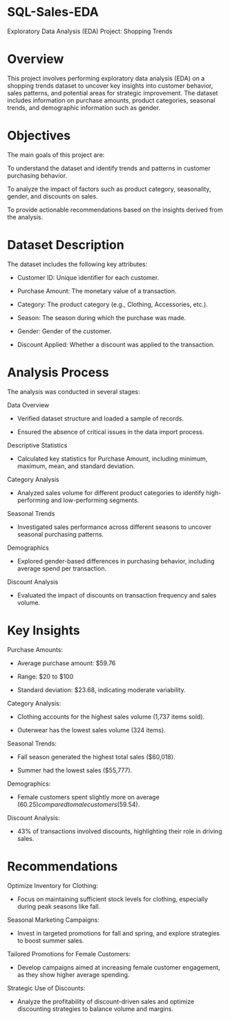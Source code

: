 # SQL-Sales-EDA

Exploratory Data Analysis (EDA) Project: Shopping Trends

# Overview

This project involves performing exploratory data analysis (EDA) on a shopping trends dataset to uncover key insights into customer behavior, sales patterns, and potential areas for strategic improvement. The dataset includes information on purchase amounts, product categories, seasonal trends, and demographic information such as gender.

# Objectives

The main goals of this project are:

To understand the dataset and identify trends and patterns in customer purchasing behavior.

To analyze the impact of factors such as product category, seasonality, gender, and discounts on sales.

To provide actionable recommendations based on the insights derived from the analysis.

# Dataset Description

The dataset includes the following key attributes:

  - Customer ID: Unique identifier for each customer.

  - Purchase Amount: The monetary value of a transaction.

  - Category: The product category (e.g., Clothing, Accessories, etc.).

  - Season: The season during which the purchase was made.

  - Gender: Gender of the customer.

  - Discount Applied: Whether a discount was applied to the transaction.

# Analysis Process

The analysis was conducted in several stages:

  Data Overview

  - Verified dataset structure and loaded a sample of records.

  - Ensured the absence of critical issues in the data import process.

  Descriptive Statistics

  - Calculated key statistics for Purchase Amount, including minimum, maximum, mean, and standard deviation.

   Category Analysis

  - Analyzed sales volume for different product categories to identify high-performing and low-performing segments.

  Seasonal Trends

  - Investigated sales performance across different seasons to uncover seasonal purchasing patterns.

  Demographics

  - Explored gender-based differences in purchasing behavior, including average spend per transaction.

  Discount Analysis

  - Evaluated the impact of discounts on transaction frequency and sales volume.

# Key Insights

Purchase Amounts:

- Average purchase amount: $59.76

- Range: $20 to $100

- Standard deviation: $23.68, indicating moderate variability.

Category Analysis:

- Clothing accounts for the highest sales volume (1,737 items sold).

- Outerwear has the lowest sales volume (324 items).

Seasonal Trends:

- Fall season generated the highest total sales ($60,018).

- Summer had the lowest sales ($55,777).

Demographics:

- Female customers spent slightly more on average ($60.25) compared to male customers ($59.54).

Discount Analysis:

- 43% of transactions involved discounts, highlighting their role in driving sales.

# Recommendations

Optimize Inventory for Clothing:

- Focus on maintaining sufficient stock levels for clothing, especially during peak seasons like fall.

Seasonal Marketing Campaigns:

- Invest in targeted promotions for fall and spring, and explore strategies to boost summer sales.

Tailored Promotions for Female Customers:

- Develop campaigns aimed at increasing female customer engagement, as they show higher average spending.

Strategic Use of Discounts:

- Analyze the profitability of discount-driven sales and optimize discounting strategies to balance volume and margins.
